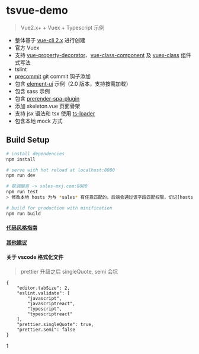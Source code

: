 # tsvue-demo

> Vue2.x+ + Vuex + Typescript 示例
- 整体基于 [vue-cli 2.x](https://github.com/vuejs/vue-cli) 进行创建
- 官方 Vuex
- 支持 [vue-property-decorator](https://github.com/kaorun343/vue-property-decorator)、[vue-class-component](https://github.com/vuejs/vue-class-component) 及 [vuex-class](https://github.com/ktsn/vuex-class) 组件式写法
- tslint
- [precommit](https://github.com/observing/pre-commit) git commit 钩子添加
- 包含 [element-ui](https://github.com/ElemeFE/element) 示例（2.0 版本，支持按需加载）
- 包含 sass 示例
- 包含 [prerender-spa-plugin](https://github.com/chrisvfritz/prerender-spa-plugin)
- 添加 skeleton.vue 页面骨架
- 支持 jsx 语法和 tsx 使用 [ts-loader](https://github.com/TypeStrong/ts-loader)
- 包含本地 mock 方式

## Build Setup

``` bash
# install dependencies
npm install

# serve with hot reload at localhost:8080
npm run dev

# 联调服务 -> sales-mxj.com:8080
npm run test
> 修改本地 hosts 为与 *sales* 有任意匹配的，后端会通过该字段匹配权限，切记[hosts 需要和 config/index.js 中的 test 配置一样]

# build for production with minification
npm run build
```

#### [代码风格指南](https://cn.vuejs.org/v2/style-guide/)

#### [其他建议](https://github.com/denglingbo/ts-vue-demo/blob/master/SUGGEST.md)

#### 关于 vscode 格式化文件
> prettier 升级之后 singleQuote, semi 会坑
```
{
    "editor.tabSize": 2,
    "eslint.validate": [
        "javascript",
        "javascriptreact",
        "typescript",
        "typescriptreact"
    ],
    "prettier.singleQuote": true,
    "prettier.semi": false
}
```



1